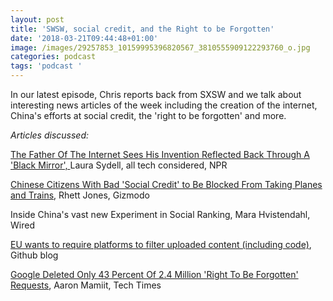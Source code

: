 ```yaml
---
layout: post
title: 'SWSW, social credit, and the Right to be Forgotten'
date: '2018-03-21T09:44:48+01:00'
image: /images/29257853_10159995396820567_3810555909122293760_o.jpg
categories: podcast
tags: 'podcast '
---
```

In our latest episode, Chris reports back from SXSW and we talk about interesting news articles of the week including the creation of the internet, China's efforts at social credit, the 'right to be forgotten' and more.

 _Articles discussed:_

[The Father Of The Internet Sees His Invention Reflected Back Through A 'Black Mirror', ](https://www.npr.org/sections/alltechconsidered/2018/02/20/583682937/the-father-of-the-internet-sees-his-invention-reflected-back-through-a-black-mir)Laura Sydell, all tech considered, NPR 

[Chinese Citizens With Bad 'Social Credit' to Be Blocked From Taking Planes and Trains](https://gizmodo.com/chinese-citizens-with-bad-social-credit-to-be-blocked-f-1823845648), Rhett Jones, Gizmodo

Inside China's vast new Experiment in Social Ranking, Mara Hvistendahl, Wired 

[EU wants to require platforms to filter uploaded content (including code)](https://blog.github.com/2018-03-14-eu-proposal-upload-filters-code/), Github blog 

[Google Deleted Only 43 Percent Of 2.4 Million 'Right To Be Forgotten' Requests](http://www.techtimes.com/articles/222046/20180228/google-deleted-only-43-percent-of-2-4-million-right-to-be-forgotten-requests.htm), Aaron Mamiit, Tech Times

